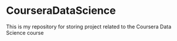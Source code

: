 # CourseraDataScience
This is my repository for storing project related to the Coursera Data Science course
